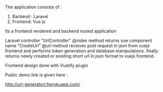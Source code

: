The application consists of :

1) Backend : Laravel 
2) Frontend: Vue js

Its a frontend rendered and backend routed application

Laravel controller "UrlController"  @index method returns vue component name "CreateUrl"
@url method receives post request in json from vuejs frontend and performs token generation and database manipulations.
finally returns newly created or existing short url in json format to vuejs frontend.

Frontend design done with Vuetify plugin

Public demo link is given here : 

http://url-generatorr.herokuapp.com/

